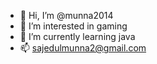 - 👋 Hi, I’m @munna2014
- 👀 I’m interested in gaming
- 🌱 I’m currently learning java
- 📫 sajedulmunna2@gmail.com

<!---
munna2014/munna2014 is a ✨ special ✨ repository because its `README.md` (this file) appears on your GitHub profile.
You can click the Preview link to take a look at your changes.
--->
